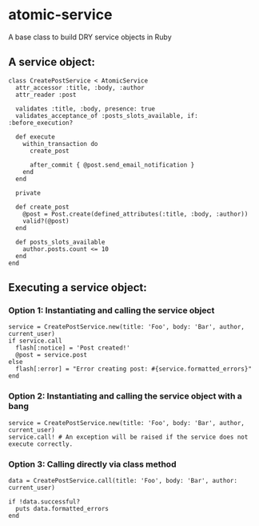 # atomic-service
A base class to build DRY service objects in Ruby

## A service object:

```
class CreatePostService < AtomicService
  attr_accessor :title, :body, :author
  attr_reader :post

  validates :title, :body, presence: true 
  validates_acceptance_of :posts_slots_available, if: :before_execution?

  def execute
    within_transaction do 
      create_post

      after_commit { @post.send_email_notification }
    end
  end

  private 

  def create_post
    @post = Post.create(defined_attributes(:title, :body, :author))
    valid?(@post)
  end 

  def posts_slots_available
    author.posts.count <= 10
  end
end
```

## Executing a service object:

### Option 1: Instantiating and calling the service object
```
service = CreatePostService.new(title: 'Foo', body: 'Bar', author, current_user)
if service.call
  flash[:notice] = 'Post created!'
  @post = service.post
else
  flash[:error] = "Error creating post: #{service.formatted_errors}"
end
```

### Option 2: Instantiating and calling the service object with a bang
```
service = CreatePostService.new(title: 'Foo', body: 'Bar', author, current_user)
service.call! # An exception will be raised if the service does not execute correctly.
```

### Option 3: Calling directly via class method
```
data = CreatePostService.call(title: 'Foo', body: 'Bar', author: current_user)

if !data.successful?
  puts data.formatted_errors
end
```



